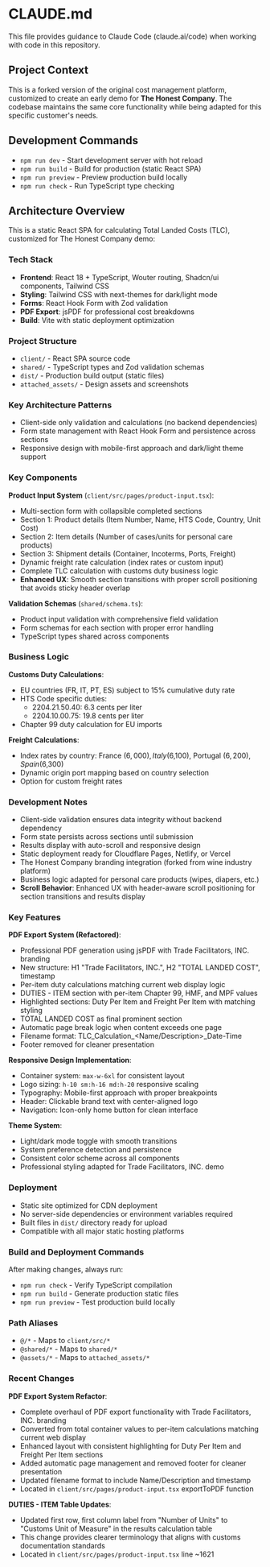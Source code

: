 # CLAUDE.md

This file provides guidance to Claude Code (claude.ai/code) when working with code in this repository.

## Project Context

This is a forked version of the original cost management platform, customized to create an early demo for **The Honest Company**. The codebase maintains the same core functionality while being adapted for this specific customer's needs.

## Development Commands

- `npm run dev` - Start development server with hot reload
- `npm run build` - Build for production (static React SPA)
- `npm run preview` - Preview production build locally
- `npm run check` - Run TypeScript type checking

## Architecture Overview

This is a static React SPA for calculating Total Landed Costs (TLC), customized for The Honest Company demo:

### Tech Stack
- **Frontend**: React 18 + TypeScript, Wouter routing, Shadcn/ui components, Tailwind CSS
- **Styling**: Tailwind CSS with next-themes for dark/light mode
- **Forms**: React Hook Form with Zod validation
- **PDF Export**: jsPDF for professional cost breakdowns
- **Build**: Vite with static deployment optimization

### Project Structure
- `client/` - React SPA source code
- `shared/` - TypeScript types and Zod validation schemas
- `dist/` - Production build output (static files)
- `attached_assets/` - Design assets and screenshots

### Key Architecture Patterns
- Client-side only validation and calculations (no backend dependencies)
- Form state management with React Hook Form and persistence across sections
- Responsive design with mobile-first approach and dark/light theme support

### Key Components

**Product Input System** (`client/src/pages/product-input.tsx`):
- Multi-section form with collapsible completed sections
- Section 1: Product details (Item Number, Name, HTS Code, Country, Unit Cost)
- Section 2: Item details (Number of cases/units for personal care products)
- Section 3: Shipment details (Container, Incoterms, Ports, Freight)
- Dynamic freight rate calculation (index rates or custom input)
- Complete TLC calculation with customs duty business logic
- **Enhanced UX**: Smooth section transitions with proper scroll positioning that avoids sticky header overlap

**Validation Schemas** (`shared/schema.ts`):
- Product input validation with comprehensive field validation
- Form schemas for each section with proper error handling
- TypeScript types shared across components

### Business Logic

**Customs Duty Calculations**:
- EU countries (FR, IT, PT, ES) subject to 15% cumulative duty rate
- HTS Code specific duties:
  - 2204.21.50.40: 6.3 cents per liter
  - 2204.10.00.75: 19.8 cents per liter
- Chapter 99 duty calculation for EU imports

**Freight Calculations**:
- Index rates by country: France ($6,000), Italy ($6,100), Portugal ($6,200), Spain ($6,300)
- Dynamic origin port mapping based on country selection
- Option for custom freight rates

### Development Notes

- Client-side validation ensures data integrity without backend dependency
- Form state persists across sections until submission
- Results display with auto-scroll and responsive design
- Static deployment ready for Cloudflare Pages, Netlify, or Vercel
- The Honest Company branding integration (forked from wine industry platform)
- Business logic adapted for personal care products (wipes, diapers, etc.)
- **Scroll Behavior**: Enhanced UX with header-aware scroll positioning for section transitions and results display

### Key Features

**PDF Export System (Refactored)**:
- Professional PDF generation using jsPDF with Trade Facilitators, INC. branding
- New structure: H1 "Trade Facilitators, INC.", H2 "TOTAL LANDED COST", timestamp
- Per-item duty calculations matching current web display logic
- DUTIES - ITEM section with per-item Chapter 99, HMF, and MPF values
- Highlighted sections: Duty Per Item and Freight Per Item with matching styling
- TOTAL LANDED COST as final prominent section
- Automatic page break logic when content exceeds one page
- Filename format: TLC_Calculation_<Name/Description>_Date-Time
- Footer removed for cleaner presentation

**Responsive Design Implementation**:
- Container system: `max-w-6xl` for consistent layout
- Logo sizing: `h-10 sm:h-16 md:h-20` responsive scaling
- Typography: Mobile-first approach with proper breakpoints
- Header: Clickable brand text with center-aligned logo
- Navigation: Icon-only home button for clean interface

**Theme System**:
- Light/dark mode toggle with smooth transitions
- System preference detection and persistence
- Consistent color scheme across all components
- Professional styling adapted for Trade Facilitators, INC. demo

### Deployment
- Static site optimized for CDN deployment
- No server-side dependencies or environment variables required
- Built files in `dist/` directory ready for upload
- Compatible with all major static hosting platforms

### Build and Deployment Commands
After making changes, always run:
- `npm run check` - Verify TypeScript compilation
- `npm run build` - Generate production static files
- `npm run preview` - Test production build locally

### Path Aliases
- `@/*` - Maps to `client/src/*`
- `@shared/*` - Maps to `shared/*`
- `@assets/*` - Maps to `attached_assets/*`

### Recent Changes

**PDF Export System Refactor**:
- Complete overhaul of PDF export functionality with Trade Facilitators, INC. branding
- Converted from total container values to per-item calculations matching current web display
- Enhanced layout with consistent highlighting for Duty Per Item and Freight Per Item sections
- Added automatic page management and removed footer for cleaner presentation
- Updated filename format to include Name/Description and timestamp
- Located in `client/src/pages/product-input.tsx` exportToPDF function

**DUTIES - ITEM Table Updates**:
- Updated first row, first column label from "Number of Units" to "Customs Unit of Measure" in the results calculation table
- This change provides clearer terminology that aligns with customs documentation standards
- Located in `client/src/pages/product-input.tsx` line ~1621